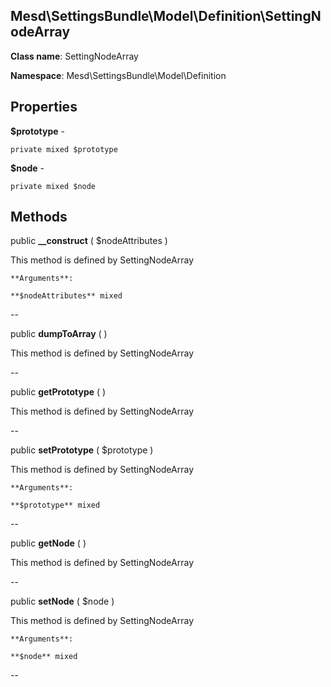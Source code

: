 Mesd\SettingsBundle\Model\Definition\SettingNodeArray
---------------

    

    


**Class name**: SettingNodeArray

**Namespace**: Mesd\SettingsBundle\Model\Definition









Properties
----------


**$prototype** - 



    private mixed $prototype






**$node** - 



    private mixed $node






Methods
-------


public **__construct** ( $nodeAttributes )


    







This method is defined by SettingNodeArray


    **Arguments**:

    **$nodeAttributes** mixed 


--


public **dumpToArray** (  )


    







This method is defined by SettingNodeArray



--


public **getPrototype** (  )


    







This method is defined by SettingNodeArray



--


public **setPrototype** ( $prototype )


    







This method is defined by SettingNodeArray


    **Arguments**:

    **$prototype** mixed 


--


public **getNode** (  )


    







This method is defined by SettingNodeArray



--


public **setNode** ( $node )


    







This method is defined by SettingNodeArray


    **Arguments**:

    **$node** mixed 


--

